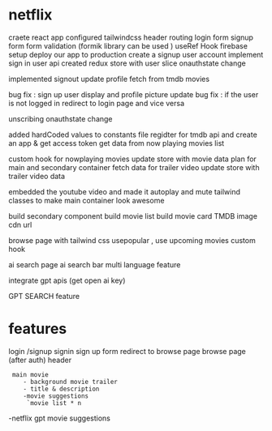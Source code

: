 # netflix

craete react app
configured tailwindcss
header
routing 
login form
signup form
 form validation  (formik library can be used )
 useRef Hook
 firebase setup
 deploy our app to production
 create a signup user account 
 implement sign in user api
 created redux store with user slice
 onauthstate change

 implemented signout 
 update profile
 fetch from tmdb movies

 bug fix : sign up user  display and profile picture update
 bug fix : if the user is not logged in redirect to login page and vice versa

 unscribing onauthstate change

 added hardCoded values to constants file
 regidter for tmdb api  and  create an app & get access token
 get data from now playing movies list

 custom hook for nowplaying movies 
 update store with movie data 
 plan for main and secondary container
 fetch data for trailer video
 update store with trailer video data

 embedded the youtube video and made it autoplay and mute
 tailwind classes to  make main container look awesome 


 build secondary component 
 build movie list 
 build movie card 
 TMDB image cdn url

 browse page with tailwind css
 usepopular , use upcoming movies custom hook

 ai search page
 ai search bar
 multi language feature

 integrate gpt apis (get open ai key)


GPT SEARCH feature 



 



# features
login /signup
    signin sign up form 
    redirect to browse page
browse page (after auth)
    header
   

     main movie 
        - background movie trailer
        - title & description
        -movie suggestions
         `movie list * n

-netflix gpt
    movie suggestions
